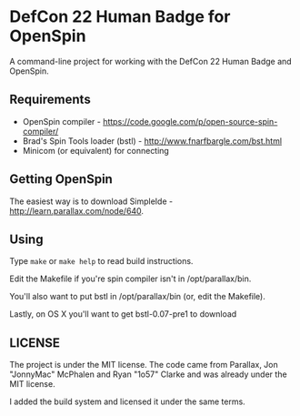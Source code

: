 # DefCon 22 Human Badge for OpenSpin

A command-line project for working with the DefCon 22 Human Badge and OpenSpin.

## Requirements
* OpenSpin compiler - https://code.google.com/p/open-source-spin-compiler/
* Brad's Spin Tools loader (bstl) - http://www.fnarfbargle.com/bst.html
* Minicom (or equivalent) for connecting

## Getting OpenSpin
The easiest way is to download SimpleIde - http://learn.parallax.com/node/640.

## Using
Type `make` or `make help` to read build instructions.

Edit the Makefile if you're spin compiler isn't in /opt/parallax/bin.

You'll also want to put bstl in /opt/parallax/bin (or, edit the Makefile).

Lastly, on OS X you'll want to get bstl-0.07-pre1 to download 

## LICENSE
The project is under the MIT license. The code came from Parallax,
Jon "JonnyMac" McPhalen and Ryan "1o57" Clarke and was already under the MIT
license.

I added the build system and licensed it under the same terms.
